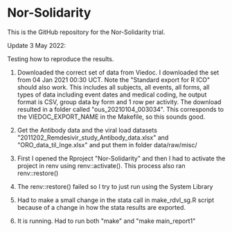 # Nor-Solidarity

This is the GitHub repository for the Nor-Solidarity trial.

Update 3 May 2022:

Testing how to reproduce the results.

1. Downloaded the correct set of data from Viedoc. I downloaded the set from 04 Jan 2021 00:30 UCT. Note the "Standard export for R ICO" should also work. This includes all subjects, all events, all forms, all types of data including event dates and medical coding, he output format is CSV, group data by form and 1 row per activity. The download resulted in a folder called "ous_20210104_003034". This corresponds to the VIEDOC_EXPORT_NAME in the Makefile, so this sounds good. 

2. Get the Antibody data and the viral load datasets "2011202_Remdesivir_study_Antibody_data.xlsx" and "ORO_data_til_Inge.xlsx" and put them in folder data/raw/misc/

3. First I opened the Rproject "Nor-Solidarity" and then I had to activate the project in renv using renv::activate(). This process also ran renv::restore()

4. The renv::restore() failed so I try to just run using the System Library

5. Had to make a small change in the stata call in make_rdvl_sg.R script because of a change in how the stata results are exported. 

6. It is running. Had to run both "make" and "make main_report1"




